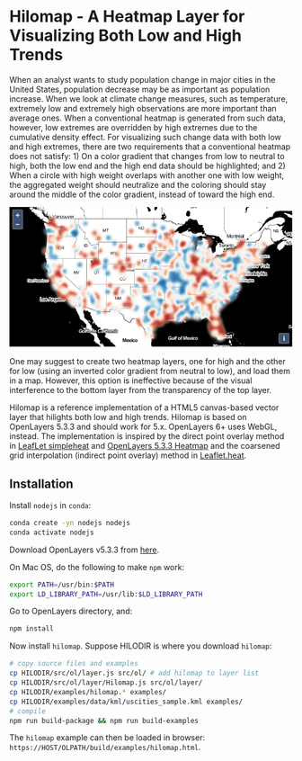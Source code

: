 # Hilomap - A Heatmap Layer for Visualizing Both Low and High Trends

When an analyst wants to study population change in major cities in the United States, population decrease may be as important as population increase. When we look at climate change measures, such as temperature, extremely low and extremely high observations are more important than average ones. When a conventional heatmap is generated from such data, however, low extremes are overridden by high extremes due to the cumulative density effect. For visualizing such change data with both low and high extremes, there are two requirements that a conventional heatmap does not satisfy: 1) On a color gradient that changes from low to neutral to high, both the low end and the high end data should be highlighted; and 2) When a circle with high weight overlaps with another one with low weight, the aggregated weight should neutralize and the coloring should stay around the middle of the color gradient, instead of toward the high end.

![Hilomap on a synthetic data on 3387 U.S. cities](img/hilomap_r10b10.png)

One may suggest to create two heatmap layers, one for high and the other for low (using an inverted color gradient from neutral to low), and load them in a map. However, this option is ineffective because of the visual interference to the bottom layer from the transparency of the top layer.

Hilomap is a reference implementation of a HTML5 canvas-based vector layer that hilights both low and high trends. Hilomap is based on OpenLayers 5.3.3 and should work for 5.x. OpenLayers 6+ uses WebGL, instead. The implementation is inspired by the direct point overlay method in  [LeafLet simpleheat](https://github.com/mourner/simpleheat/blob/gh-pages/simpleheat.js) and [OpenLayers 5.3.3 Heatmap](https://github.com/openlayers/openlayers/blob/272a3c6b11804f2721a0f3fef545d91d6ddf90b1/src/ol/layer/Heatmap.js) and the coarsened grid interpolation (indirect point overlay) method in [Leaflet.heat](https://github.com/Leaflet/Leaflet.heat/blob/gh-pages/src/HeatLayer.js). 

## Installation

Install `nodejs` in `conda`:
```bash
conda create -yn nodejs nodejs
conda activate nodejs
```

Download OpenLayers v5.3.3 from [here](https://github.com/openlayers/openlayers/releases/tag/v5.3.3).

On Mac OS, do the following to make `npm` work:
```bash
export PATH=/usr/bin:$PATH
export LD_LIBRARY_PATH=/usr/lib:$LD_LIBRARY_PATH
```

Go to OpenLayers directory, and:
```bash
npm install
```

Now install `hilomap`. Suppose HILODIR is where you download `hilomap`:
```bash
# copy source files and examples
cp HILODIR/src/ol/layer.js src/ol/ # add hilomap to layer list
cp HILODIR/src/ol/layer/Hilomap.js src/ol/layer/
cp HILODIR/examples/hilomap.* examples/
cp HILODIR/examples/data/kml/uscities_sample.kml examples/
# compile
npm run build-package && npm run build-examples
```

The `hilomap` example can then be loaded in browser: `https://HOST/OLPATH/build/examples/hilomap.html`.


